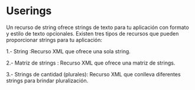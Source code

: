 # Userings
Un recurso de string ofrece strings de texto para tu aplicación con formato y estilo de texto opcionales. Existen tres tipos de
recursos que pueden proporcionar strings para tu aplicación:

1.- String :Recurso XML que ofrece una sola string.

2.- Matriz de strings : Recurso XML que ofrece una matriz de strings.

3.- Strings de cantidad (plurales): Recurso XML que conlleva diferentes strings para brindar pluralización.
